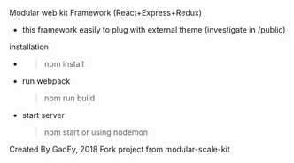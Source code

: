 Modular web kit Framework (React+Express+Redux)
- this framework easily to plug with external theme (investigate in /public)

installation
- >npm install
- run webpack 
    > npm run build
- start server 
    > npm start
or using nodemon


Created By GaoEy, 2018
Fork project from modular-scale-kit